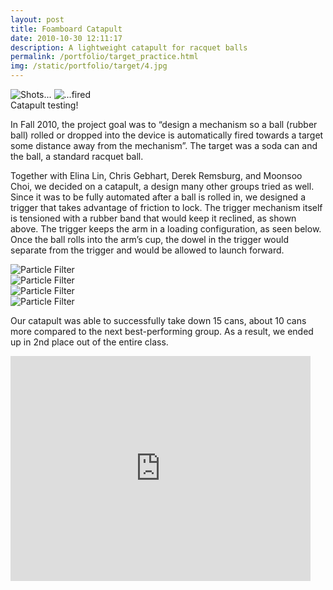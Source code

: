 ```yaml
---
layout: post
title: Foamboard Catapult
date: 2010-10-30 12:11:17
description: A lightweight catapult for racquet balls
permalink: /portfolio/target_practice.html
img: /static/portfolio/target/4.jpg
---
```



<div class="img_row">
	<img class="contain_col half" src="{{ site.baseurl }}/static/portfolio/target/4.jpg" alt="Shots...">
	<img class="contain_col half" src="{{ site.baseurl }}/static/portfolio/target/5.jpg" alt="...fired">
</div>
<div class="col three caption">
	Catapult testing! 
</div>

In Fall 2010, the project goal was to “design a mechanism so a ball (rubber ball) rolled or dropped into the device is automatically fired towards a target some distance away from the mechanism”. The target was a soda can and the ball, a standard racquet ball.

Together with Elina Lin, Chris Gebhart, Derek Remsburg, and Moonsoo Choi, we decided on a catapult, a design many other groups tried as well. Since it was to be fully automated after a ball is rolled in, we designed a trigger that takes advantage of friction to lock. The trigger mechanism itself is tensioned with a rubber band that would keep it reclined, as shown above. The trigger keeps the arm in a loading configuration, as seen below. Once the ball rolls into the arm’s cup, the dowel in the trigger would separate from the trigger and would be allowed to launch forward.

<div class="multiple-items">
	<div><img src="{{ site.baseurl }}/static/portfolio/target/1.jpg" alt="Particle Filter"></div>
	<div><img src="{{ site.baseurl }}/static/portfolio/target/2.jpg" alt="Particle Filter"></div>
	<div><img src="{{ site.baseurl }}/static/portfolio/target/3.jpg" alt="Particle Filter"></div>
	<div><img src="{{ site.baseurl }}/static/portfolio/target/6.jpg" alt="Particle Filter"></div>
</div>

<script type="text/javascript">
$(document).ready(function(){
  $('.multiple-items').slick({
  	dots: true,
	infinite: false,
	slidesToShow: 1,
	slidesToScroll: 1,
  });
});
</script>

Our catapult was able to successfully take down 15 cans, about 10 cans more compared to the next best-performing group. As a result, we ended up in 2nd place out of the entire class.
<div class="center">
<iframe align="middle" width="480" height="360" src="https://www.youtube.com/embed/UKnwn2g8saA" frameborder="0" allowfullscreen></iframe>
</div>
